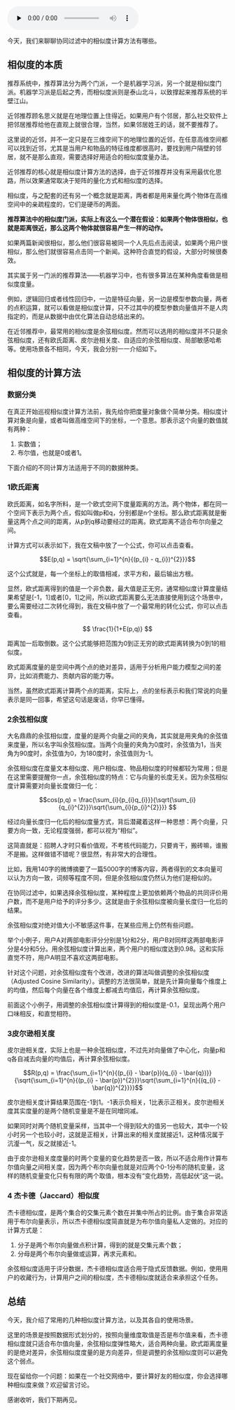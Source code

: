 <audio id="audio" title="09 | 协同过滤中的相似度计算方法有哪些" controls="" preload="none"><source id="mp3" src="https://static001.geekbang.org/resource/audio/72/37/72741b6f13a9026eab2011666e622737.mp3"></audio>

今天，我们来聊聊协同过滤中的相似度计算方法有哪些。

## 相似度的本质

推荐系统中，推荐算法分为两个门派，一个是机器学习派，另一个就是相似度门派。机器学习派是后起之秀，而相似度派则是泰山北斗，以致撑起来推荐系统的半壁江山。

近邻推荐顾名思义就是在地理位置上住得近。如果用户有个邻居，那么社交软件上把邻居推荐给他在直观上就很合理，当然，如果邻居姓王的话，就不要推荐了。

这里说的近邻，并不一定只是在三维空间下的地理位置的近邻，在任意高维空间都可以找到近邻，尤其是当用户和物品的特征维度都很高时，要找到用户隔壁的邻居，就不是那么直观，需要选择好用适合的相似度度量办法。

近邻推荐的核心就是相似度计算方法的选择，由于近邻推荐并没有采用最优化思路，所以效果通常取决于矩阵的量化方式和相似度的选择。

相似度，与之配套的还有另一个概念就是距离，两者都是用来量化两个物体在高维空间中的亲疏程度的，它们是硬币的两面。

**推荐算法中的相似度门派，实际上有这么一个潜在假设：如果两个物体很相似，也就是距离很近，那么这两个物体就很容易产生一样的动作。**

如果两篇新闻很相似，那么他们很容易被同一个人先后点击阅读，如果两个用户很相似，那么他们就很容易点击同一个新闻。这种符合直觉的假设，大部分时候很奏效。

其实属于另一门派的推荐算法——机器学习中，也有很多算法在某种角度看做是相似度度量。

例如，逻辑回归或者线性回归中，一边是特征向量，另一边是模型参数向量，两者的点积运算，就可以看做是相似度计算，只不过其中的模型参数向量值并不是人肉指定的，而是从数据中由优化算法自动总结出来的。

在近邻推荐中，最常用的相似度是余弦相似度。然而可以选用的相似度并不只是余弦相似度，还有欧氏距离、皮尔逊相关度、自适应的余弦相似度、局部敏感哈希等。使用场景各不相同，今天，我会分别一一介绍如下。

## 相似度的计算方法

### 数据分类

在真正开始巡视相似度计算方法前，我先给你把度量对象做个简单分类。相似度计算对象是向量，或者叫做高维空间下的坐标，一个意思。那表示这个向量的数值就有两种：

1. 实数值；
1. 布尔值，也就是0或者1。

下面介绍的不同计算方法适用于不同的数据种类。

### 1欧氏距离

欧氏距离，如名字所料，是一个欧式空间下度量距离的方法。两个物体，都在同一个空间下表示为两个点，假如叫做p和q，分别都是n个坐标。那么欧式距离就是衡量这两个点之间的距离，从p到q移动要经过的距离。欧式距离不适合布尔向量之间。

计算方式可以表示如下，我在文稿中放了一个公式，你可以点击查看。

$$E(p,q) = \sqrt{\sum_{i=1}^{n}{(p_{i} - q_{i})^{2}}}$$

这个公式就是，每一个坐标上的取值相减，求平方和，最后输出方根。

显然，欧式距离得到的值是一个非负数，最大值是正无穷。通常相似度计算度量结果希望是[-1，1]或者[0，1]之间，所以欧式距离要么无法直接使用到这个场景中，要么需要经过二次转化得到，我在文稿中放了一个最常用的转化公式，你可以点击查看。

$$ \frac{1}{1+E(p,q)} $$

距离加一后取倒数。这个公式能够把范围为0到正无穷的欧式距离转换为0到1的相似度。

欧式距离度量的是空间中两个点的绝对差异，适用于分析用户能力模型之间的差异，比如消费能力、贡献内容的能力等。

当然，虽然欧式距离计算两个点的距离，实际上，点的坐标表示和我们常说的向量表示是同一回事，希望这句话是废话，你早已懂得。

### 2余弦相似度

大名鼎鼎的余弦相似度，度量的是两个向量之间的夹角，其实就是用夹角的余弦值来度量，所以名字叫余弦相似度。当两个向量的夹角为0度时，余弦值为1，当夹角为90度时，余弦值为0，为180度时，余弦值则为-1。

余弦相似度在度量文本相似度、用户相似度、物品相似度的时候都较为常用；但是在这里需要提醒你一点，余弦相似度的特点：它与向量的长度无关。因为余弦相似度计算需要对向量长度做归一化：

$$cos(p,q) = \frac{\sum_{i}{p_{i}q_{i}}}{\sqrt{\sum_{i}{q_{i}^{2}}}\sqrt{\sum_{i}{p_{i}^{2}}}} $$

经过向量长度归一化后的相似度量方式，背后潜藏着这样一种思想：两个向量，只要方向一致，无论程度强弱，都可以视为“相似”。

这简直就是：招聘人才时只看价值观，不考核代码能力，只要肯干，搬砖嘛，谁搬不是搬。这样做错不错呢？很显然，有非常大的合理性。

比如，我用140字的微博摘要了一篇5000字的博客内容，两者得到的文本向量可以认为方向一致，词频等程度不同，但是余弦相似度仍然认为他们是相似的。

在协同过滤中，如果选择余弦相似度，某种程度上更加依赖两个物品的共同评价用户数，而不是用户给予的评分多少。这就是由于余弦相似度被向量长度归一化后的结果。

余弦相似度对绝对值大小不敏感这件事，在某些应用上仍然有些问题。

举个小例子，用户A对两部电影评分分别是1分和2分，用户B对同样这两部电影评分是4分和5分。用余弦相似度计算出来，两个用户的相似度达到0.98。这和实际直觉不符，用户A明显不喜欢这两部电影。

针对这个问题，对余弦相似度有个改进，改进的算法叫做调整的余弦相似度（Adjusted Cosine Similarity）。调整的方法很简单，就是先计算向量每个维度上的均值，然后每个向量在各个维度上都减去均值后，再计算余弦相似度。

前面这个小例子，用调整的余弦相似度计算得到的相似度是-0.1，呈现出两个用户口味相反，和直觉相符。

### 3皮尔逊相关度

皮尔逊相关度，实际上也是一种余弦相似度，不过先对向量做了中心化，向量p和q各自减去向量的均值后，再计算余弦相似度。

$$R(p,q) = \frac{\sum_{i=1}^{n}{(p_{i} - \bar{p})(q_{i} - \bar{q})}}{\sqrt{\sum_{i=1}^{n}{(p_{i} - \bar{p})^{2}}}\sqrt{\sum_{i=1}^{n}{(q_{i} - \bar{q})^{2}}}}$$

皮尔逊相关度计算结果范围在-1到1。-1表示负相关，1比表示正相关。皮尔逊相关度其实度量的是两个随机变量是不是在同增同减。

如果同时对两个随机变量采样，当其中一个得到较大的值另一也较大，其中一个较小时另一个也较小时，这就是正相关，计算出来的相关度就接近1，这种情况属于沆瀣一气，反之就接近-1。

由于皮尔逊相关度度量的时两个变量的变化趋势是否一致，所以不适合用作计算布尔值向量之间相关度，因为两个布尔向量也就是对应两个0-1分布的随机变量，这样的随机变量变化只有有限的两个取值，根本没有“变化趋势，高低起伏”这一说。

### 4 杰卡德（Jaccard）相似度

杰卡德相似度，是两个集合的交集元素个数在并集中所占的比例。由于集合非常适用于布尔向量表示，所以杰卡德相似度简直就是为布尔值向量私人定做的。对应的计算方式是：

1. 分子是两个布尔向量做点积计算，得到的就是交集元素个数；
1. 分母是两个布尔向量做或运算，再求元素和。

余弦相似度适用于评分数据，杰卡德相似度适合用于隐式反馈数据。例如，使用用户的收藏行为，计算用户之间的相似度，杰卡德相似度就适合来承担这个任务。

## 总结

今天，我介绍了常用的几种相似度计算方法，以及其各自的使用场景。

这里的场景是按照数据形式划分的，按照向量维度取值是否是布尔值来看，杰卡德相似度就只适合布尔值向量，余弦相似度弹性略大，适合两种向量。欧式距离度量的是绝对差异，余弦相似度度量的是方向差异，但是调整的余弦相似度则可以避免这个弱点。

现在留给你一个问题：如果在一个社交网络中，要计算好友的相似度，你会选择哪种相似度来做？欢迎留言讨论。

感谢收听，我们下期再见。

<img src="https://static001.geekbang.org/resource/image/dc/2a/dc6f7ddc7a766cf76f1f21aedd16b42a.jpg" alt="" />
